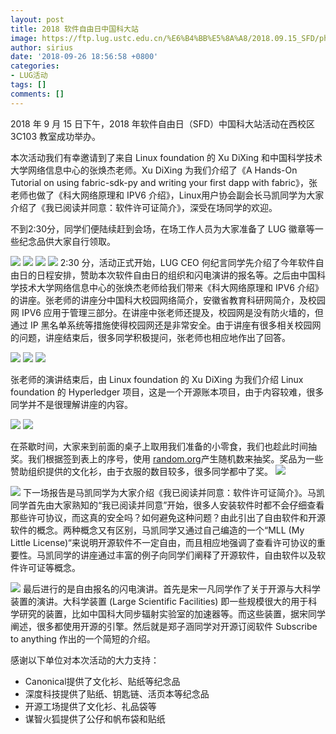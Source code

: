 ```yaml
---
layout: post
title: 2018 软件自由日中国科大站
image: https://ftp.lug.ustc.edu.cn/%E6%B4%BB%E5%8A%A8/2018.09.15_SFD/photos/DSC01816.JPG
author: sirius
date: '2018-09-26 18:56:58 +0800'
categories:
- LUG活动
tags: []
comments: []
---
```

2018 年 9 月 15 日下午，2018 年软件自由日（SFD）中国科大站活动在西校区 3C103 教室成功举办。

本次活动我们有幸邀请到了来自 Linux foundation 的 Xu DiXing 和中国科学技术大学网络信息中心的张焕杰老师。Xu DiXing 为我们介绍了《A Hands-On Tutorial on using fabric-sdk-py and writing your first dapp with fabric》，张老师也做了《科大网络原理和 IPV6 介绍》，Linux用户协会副会长马凯同学为大家介绍了《我已阅读并同意：软件许可证简介》，深受在场同学的欢迎。

不到2:30分，同学们便陆续赶到会场，在场工作人员为大家准备了 LUG 徽章等一些纪念品供大家自行领取。

![](https://ftp.lug.ustc.edu.cn/%E6%B4%BB%E5%8A%A8/2018.09.15_SFD/photos/DSC04396.JPG)
![](https://ftp.lug.ustc.edu.cn/%E6%B4%BB%E5%8A%A8/2018.09.15_SFD/photos/DSC04399.JPG)
![](https://ftp.lug.ustc.edu.cn/%E6%B4%BB%E5%8A%A8/2018.09.15_SFD/photos/IMG_20180915_143455.jpg)
![](https://ftp.lug.ustc.edu.cn/%E6%B4%BB%E5%8A%A8/2018.09.15_SFD/photos/DSC04403.JPG)
2:30 分，活动正式开始，LUG CEO 何纪言同学先介绍了今年软件自由日的日程安排，赞助本次软件自由日的组织和闪电演讲的报名等。之后由中国科学技术大学网络信息中心的张焕杰老师给我们带来《科大网络原理和 IPV6 介绍》的讲座。张老师的讲座分中国科大校园网络简介，安徽省教育科研网简介，及校园网 IPV6 应用于管理三部分。在讲座中张老师还提及，校园网是没有防火墙的，但通过 IP 黑名单系统等措施使得校园网还是非常安全。由于讲座有很多相关校园网的问题，讲座结束后，很多同学积极提问，张老师也相应地作出了回答。

![](https://ftp.lug.ustc.edu.cn/%E6%B4%BB%E5%8A%A8/2018.09.15_SFD/photos/DSC04415.JPG)
![](https://ftp.lug.ustc.edu.cn/%6%B4%BB%E5%8A%A8/2018.09.15_SFD/photos/DSC01780.JPG)
![](https://ftp.lug.ustc.edu.cn/%E6%B4%BB%E5%8A%A8/2018.09.15_SFD/photos/DSC01785.JPG)

张老师的演讲结束后，由 Linux foundation 的 Xu DiXing 为我们介绍 Linux foundation 的 Hyperledger 项目，这是一个开源账本项目，由于内容较难，很多同学并不是很理解讲座的内容。

![](https://ftp.lug.ustc.edu.cn/%E6%B4%BB%E5%8A%A8/2018.09.15_SFD/photos/DSC04455.JPG)
![](https://ftp.lug.ustc.edu.cn/%E6%B4%BB%E5%8A%A8/2018.09.15_SFD/photos/DSC01798.JPG)

在茶歇时间，大家来到前面的桌子上取用我们准备的小零食，我们也趁此时间抽奖。我们根据签到表上的序号，使用 [random.org](https://random.org)产生随机数来抽奖。奖品为一些赞助组织提供的文化衫，由于衣服的数目较多，很多同学都中了奖。
![](https://ftp.lug.ustc.edu.cn/%E6%B4%BB%E5%8A%A8/2018.09.15_SFD/photos/DSC01806.JPG)

![](https://ftp.lug.ustc.edu.cn/%E6%B4%BB%E5%8A%A8/2018.09.15_SFD/photos/DSC04459.JPG)
下一场报告是马凯同学为大家介绍《我已阅读并同意：软件许可证简介》。马凯同学首先由大家熟知的“我已阅读并同意”开始，很多人安装软件时都不会仔细查看那些许可协议，而这真的安全吗？如何避免这种问题？由此引出了自由软件和开源软件的概念。两种概念又有区别，马凯同学又通过自己编造的一个“MLL (My Little License)“来说明开源软件不一定自由，而且相应地强调了查看许可协议的重要性。马凯同学的讲座通过丰富的例子向同学们阐释了开源软件，自由软件以及软件许可证等概念。

![](https://ftp.lug.ustc.edu.cn/%E6%B4%BB%E5%8A%A8/2018.09.15_SFD/photos/DSC04474.JPG)
最后进行的是自由报名的闪电演讲。首先是宋一凡同学作了关于开源与大科学装置的演讲。大科学装置 (Large Scientific Facilities) 即一些规模很大的用于科学研究的装置，比如中国科大同步辐射实验室的加速器等。而这些装置，据宋同学阐述，很多都使用开源的引擎。然后就是郑子涵同学对开源订阅软件 Subscribe to anything 作出的一个简短的介绍。

感谢以下单位对本次活动的大力支持：

- Canonical提供了文化衫、贴纸等纪念品
- 深度科技提供了贴纸、钥匙链、活页本等纪念品
- 开源工场提供了文化衫、礼品袋等
- 谋智火狐提供了公仔和帆布袋和贴纸
